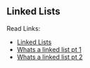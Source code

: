 ## Linked Lists

Read Links:
- [Linked Lists](https://codefellows.github.io/common_curriculum/data_structures_and_algorithms/Code_401/class-05/resources/singly_linked_list.html)
- [Whats a linked list pt 1](https://medium.com/basecs/whats-a-linked-list-anyway-part-1-d8b7e6508b9d)
- [Whats a linked list pt 2](https://medium.com/basecs/whats-a-linked-list-anyway-part-2-131d96f71996)

